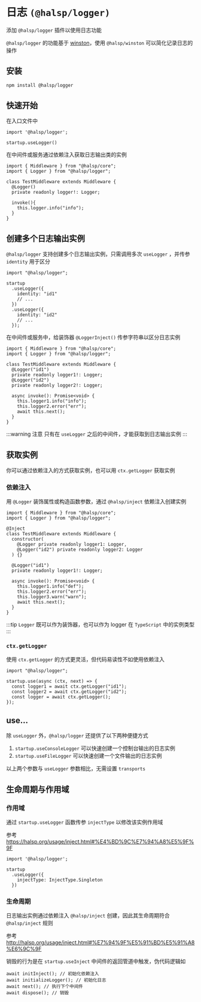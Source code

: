 # 日志 `(@halsp/logger)`

添加 `@halsp/logger` 插件以使用日志功能

`@halsp/logger` 的功能基于 [winston](https://github.com/winstonjs/winston)，使用 `@halsp/winston` 可以简化记录日志的操作

## 安装

```sh
npm install @halsp/logger
```

## 快速开始

在入口文件中

```TS
import '@halsp/logger';

startup.useLogger()
```

在中间件或服务通过依赖注入获取日志输出类的实例

```TS
import { Middleware } from "@halsp/core";
import { Logger } from "@halsp/logger";

class TestMiddleware extends Middleware {
  @Logger()
  private readonly logger!: Logger;

  invoke(){
    this.logger.info("info");
  }
}
```

## 创建多个日志输出实例

`@halsp/logger` 支持创建多个日志输出实例，只需调用多次 `useLogger` ，并传参 `identity` 用于区分

```TS
import "@halsp/logger";

startup
  .useLogger({
    identity: "id1"
    // ...
  })
  .useLogger({
    identity: "id2"
    // ...
  });
```

在中间件或服务中，给装饰器 `@LoggerInject()` 传参字符串以区分日志实例

```TS
import { Middleware } from "@halsp/core";
import { Logger } from "@halsp/logger";

class TestMiddleware extends Middleware {
  @Logger("id1")
  private readonly logger1!: Logger;
  @Logger("id2")
  private readonly logger2!: Logger;

  async invoke(): Promise<void> {
    this.logger1.info("info");
    this.logger2.error("err");
    await this.next();
  }
}
```

:::warning 注意
只有在 `useLogger` 之后的中间件，才能获取到日志输出实例
:::

## 获取实例

你可以通过依赖注入的方式获取实例，也可以用 `ctx.getLogger` 获取实例

### 依赖注入

用 `@Logger` 装饰属性或构造函数参数，通过 `@halsp/inject` 依赖注入创建实例

```TS
import { Middleware } from "@halsp/core";
import { Logger } from "@halsp/logger";

@Inject
class TestMiddleware extends Middleware {
  constructor(
    @Logger private readonly logger1: Logger,
    @Logger("id2") private readonly logger2: Logger
  ) {}

  @Logger("id1")
  private readonly logger1!: Logger;

  async invoke(): Promise<void> {
    this.logger1.info("def");
    this.logger2.error("err");
    this.logger3.warn("warn");
    await this.next();
  }
}
```

:::tip
`Logger` 既可以作为装饰器，也可以作为 logger 在 `TypeScript` 中的实例类型
:::

### `ctx.getLogger`

使用 `ctx.getLogger` 的方式更灵活，但代码易读性不如使用依赖注入

```TS
import "@halsp/logger";

startup.use(async (ctx, next) => {
  const logger1 = await ctx.getLogger("id1");
  const logger2 = await ctx.getLogger("id2");
  const logger = await ctx.getLogger();
});
```

## use...

除 `useLogger` 外，`@halsp/logger` 还提供了以下两种便捷方式

1. `startup.useConsoleLogger` 可以快速创建一个控制台输出的日志实例
2. `startup.useFileLogger` 可以快速创建一个文件输出的日志实例

以上两个参数与 `useLogger` 参数相比，无需设置 `transports`

## 生命周期与作用域

### 作用域

通过 `startup.useLogger` 函数传参 `injectType` 以修改该实例作用域

参考 <https://halsp.org/usage/inject.html#%E4%BD%9C%E7%94%A8%E5%9F%9F>

```TS
import '@halsp/logger';

startup
  .useLogger({
    injectType: InjectType.Singleton
  })
```

### 生命周期

日志输出实例通过依赖注入 `@halsp/inject` 创建，因此其生命周期符合 `@halsp/inject` 规则

参考 <http://halsp.org/usage/inject.html#%E7%94%9F%E5%91%BD%E5%91%A8%E6%9C%9F>

销毁的行为是在 `startup.useInject` 中间件的返回管道中触发，伪代码逻辑如

```TS
await initInject(); // 初始化依赖注入
await initializeLogger(); // 初始化日志
await next(); // 执行下个中间件
await dispose(); // 销毁
```
